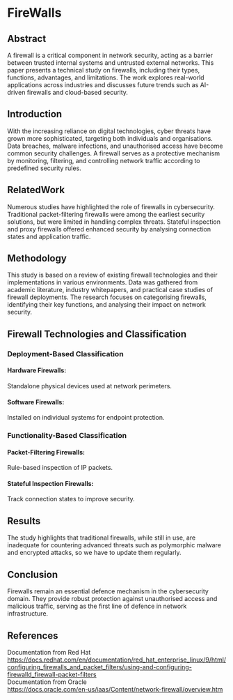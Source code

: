 # FireWalls

## Abstract
A firewall is a critical component in network security, acting as a barrier between trusted internal systems and untrusted external networks. 
This paper presents a technical study on firewalls, including their types, functions, advantages, and limitations. 
The work explores real-world applications across industries and discusses future trends such as AI-driven firewalls and cloud-based security. 

## Introduction
With the increasing reliance on digital technologies, cyber threats have grown more sophisticated, targeting both individuals and organisations. 
Data breaches, malware infections, and unauthorised access have become common security challenges. 
A firewall serves as a protective mechanism by monitoring, filtering, and controlling network traffic according to predefined security rules. 

## RelatedWork
Numerous studies have highlighted the role of firewalls in cybersecurity. 
Traditional packet-filtering firewalls were among the earliest security solutions, but were limited in handling complex threats. 
Stateful inspection and proxy firewalls offered enhanced security by analysing connection states and application traffic. 

## Methodology
This study is based on a review of existing firewall technologies and their implementations in various environments. 
Data was gathered from academic literature, industry whitepapers, and practical case studies of firewall deployments. 
The research focuses on categorising firewalls, identifying their key functions, and analysing their impact on network security.

## Firewall Technologies and Classification
### Deployment-Based Classification
#### Hardware Firewalls:
Standalone physical devices used at network perimeters.
#### Software Firewalls: 
Installed on individual systems for endpoint protection.
### Functionality-Based Classification
#### Packet-Filtering Firewalls: 
Rule-based inspection of IP packets.
#### Stateful Inspection Firewalls: 
Track connection states to improve security.

## Results
The study highlights that traditional firewalls, while still in use, are inadequate for countering advanced threats such as polymorphic malware 
and encrypted attacks, so we have to update them regularly.

## Conclusion
Firewalls remain an essential defence mechanism in the cybersecurity domain. They provide robust protection against unauthorised access 
and malicious traffic, serving as the first line of defence in network infrastructure.

## References
Documentation from Red Hat 
https://docs.redhat.com/en/documentation/red_hat_enterprise_linux/9/html/configuring_firewalls_and_packet_filters/using-and-configuring-firewalld_firewall-packet-filters                                                                                                                
Documentation from Oracle  
https://docs.oracle.com/en-us/iaas/Content/network-firewall/overview.htm 

